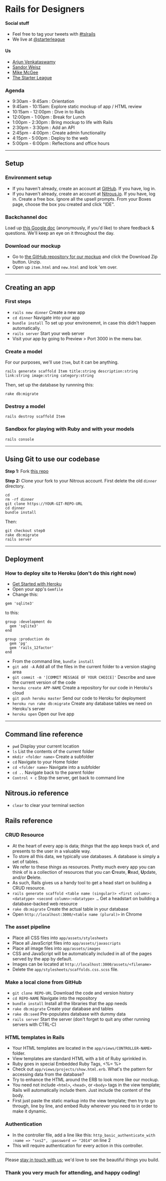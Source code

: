 # Rails for Designers

#### Social stuff

- Feel free to tag your tweets with [#tslrails](https://twitter.com/search?q=%23tslrails&src=hash)
- We live at [@starterleague](https://twitter.com/starterleague)

#### Us

- [Arjun Venkataswamy](https://twitter.com/thevenkataswamy)
- [Sandor Weisz](http://santheo.com)
- [Mike McGee](http://twitter.com/michaelmcgee)
- [The Starter League](http://www.starterleague.com/)

### Agenda

- 9:30am - 9:45am : Orientation
- 9:45am - 10:15am: Explore static mockup of app / HTML review
- 10:15am - 12:00pm : Dive in to Rails
- 12:00pm - 1:00pm : Break for Lunch
- 1:00pm - 2:30pm : Bring mockup to life with Rails
- 2:30pm - 3:30pm : Add an API
- 2:45pm - 4:00pm : Create admin functionality
- 4:15pm - 5:00pm : Deploy to the web
- 5:00pm - 6:00pm : Reflections and office hours

---

## Setup

### Environment setup

 - If you haven't already, create an account at [GitHub](https://github.com/). If you have, log in.
 - If you haven't already, create an account at [Nitrous.io](https://www.nitrous.io/). If you have, log in. Create a free box. Ignore all the upsell prompts. From your Boxes page, choose the box you created and click "IDE".

### Backchannel doc

Load up [this Google doc](https://docs.google.com/document/d/18k1szk6zdQAwIQ5Yl2pmTZyGBkVEwZj8g0j3yHUogeQ/edit?usp=sharing) (anonymously, if you'd like) to share feedback & questions. We'll keep an eye on it throughout the day.

### Download our mockup

- Go to [the GitHub repository for our mockup](https://github.com/tsl-sxsw-2014/dinner-mockup) and click the Download Zip button. Unzip.
- Open up `item.html` and `new.html` and look 'em over.

---


## Creating an app

### First steps

- `rails new dinner` Create a new app
- `cd dinner` Navigate into your app
- `bundle install` To set up your environemnt, in case this didn't happen automatically.
- `rails server` Start your web server
- Visit your app by going to Preview > Port 3000 in the menu bar.

### Create a model

For our purposes, we'll use `Item`, but it can be anything.

```
rails generate scaffold Item title:string description:string link:string image:string category:string
```

Then, set up the database by runnning this:

```
rake db:migrate
```

### Destroy a model

```
rails destroy scaffold Item
```

### Sandbox for playing with Ruby and with your models

```
rails console
```

---

## Using Git to use our codebase

**Step 1:** Fork [this repo](https://github.com/tsl-sxsw-2014/dinner)

**Step 2:** Clone your fork to your Nitrous account. First delete the old `dinner` directory.

```
cd
rm -rf dinner
git clone https://YOUR-GIT-REPO-URL
cd dinner
bundle install
```

Then:

```
git checkout step0
rake db:migrate
rails server
```

---

## Deployment

### How to deploy site to Heroku (don't do this right now)

- [Get Started with Heroku](https://devcenter.heroku.com/articles/quickstart)
- Open your app's `Gemfile`
- Change this:

```
gem 'sqlite3'
```

to this:

```
group :development do
  gem 'sqlite3'
end

group :production do
  gem 'pg'
  gem 'rails_12factor'
end
```

- From the command line, `bundle install`
- `git add -A` Add all of the files in the current folder to a version staging area
- `git commit -m '[COMMIT MESSAGE OF YOUR CHOICE]'` Describe and save the current version of the code
- `heroku create APP-NAME` Create a repository for our code in Heroku's cloud
- `git push heroku master` Send our code to Heroku for deployment
- `heroku run rake db:migrate` Create any database tables we need on Heroku's server
- `heroku open` Open our live app

---

## Command line reference

- `pwd` Display your current location
- `ls` List the contents of the current folder
- `mkdir <folder name>` Create a subfolder
- `cd` Navigate to your Home folder
- `cd <folder name>` Navigate into a subfolder
- `cd ..` Navigate back to the parent folder
- `Control + c` Stop the server, get back to command line

## Nitrous.io reference

- `clear` to clear your terminal section

## Rails reference

### CRUD Resource

- At the heart of every app is data; *things* that the app keeps track of, and presents to the user in a valuable way.
- To store all this data, we typically use databases. A database is simply a set of tables.
- We refer to these *things* as resources. Pretty much every app you can think of is a collection of resources that you can **C**reate, **R**ead, **U**pdate, and/or **D**elete.
- As such, Rails gives us a handy tool to get a head start on building a CRUD resource.
- `rails generate scaffold <table name (singular)> <first column>:<datatype> <second column>:<datatype> …` Get a headstart on building a database-backed web resource
- `rake db:migrate` Create the actual table in your database
- Open `http://localhost:3000/<table name (plural)>` in Chrome

### The asset pipeline

- Place all CSS files into `app/assets/stylesheets`
- Place all JavaScript files into `app/assets/javascripts`
- Place all image files into `app/assets/images`
- CSS and JavaScript will be automatically included in all of the pages served by the app by default.
- Images can be located at `http://localhost:3000/assets/<filename>`
- Delete the `app/stylesheets/scaffolds.css.scss` file.

### Make a local clone from GitHub

- `git clone REPO-URL` Download the code and version history
- `cd REPO-NAME` Navigate into the repository
- `bundle install` Install all the libraries that the app needs
- `rake db:migrate` Create your database and tables
- `rake db:seed` Pre-populates database with dummy data
- `rails server` Start the server (don't forget to quit any other running servers with CTRL-C)

### HTML templates in Rails

- Your HTML templates are located in the `app/views/CONTROLLER-NAME>` folder.
- View templates are standard HTML with a bit of Ruby sprinkled in.
- Ruby goes in special Embedded Ruby Tags, <%=  %>
- Check out `app/views/projects/show.html.erb`. What's the pattern for accessing data from the database?
- Try to enhance the HTML around the ERB to look more like our mockup.
- You need not include `<html>`, `<head>`, or `<body>` tags in the view template; Rails will automatically include them. Just include the content of the body.
- First just paste the static markup into the view template; then try to go through, line by line, and embed Ruby wherever you need to in order to make it dynamic.

### Authentication

- In the controller file, add a line like this: `http_basic_authenticate_with :name => "sxs2", :password => "2014"` on line 2
- This will require authentication for every action in this controller.

---

Please [stay in touch with us](https://twitter.com/starterleague); we'd love to see the beautiful things you build.

### Thank you very much for attending, and happy coding!
